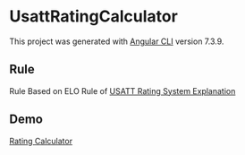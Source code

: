 # UsattRatingCalculator

This project was generated with [Angular CLI](https://github.com/angular/angular-cli) version 7.3.9.

## Rule 

Rule Based on ELO Rule of [USATT Rating System Explanation](https://www.teamusa.org/usa-table-tennis/ratings/rating-system)

## Demo

[Rating Calculator](www.ulyssesjason.com/usatt_rating_calculator)

